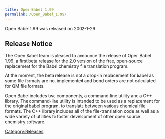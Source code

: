 ```yaml
---
title: Open Babel 1.99
permalink: /Open_Babel_1.99/
---
```


Open Babel 1.99 was released on 2002-1-29

Release Notice
--------------

The Open Babel team is pleased to announce the release of Open Babel 1.99, a first beta release for the 2.0 version of the free, open-source replacement for the Babel chemistry file translation program.

At the moment, the beta release is not a drop-in replacement for babel as some file formats are not implemented and bond orders are not calculated for QM file formats.

Open Babel includes two components, a command-line utility and a C++ library. The command-line utility is intended to be used as a replacement for the original babel program, to translate between various chemical file formats. The C++ library includes all of the file-translation code as well as a wide variety of utilities to foster development of other open source chemistry software.

[Category:Releases](/Category:Releases "wikilink")